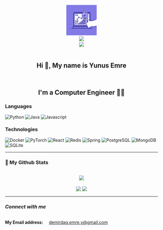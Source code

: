 <div align="center">
    <img alt="GIF" src="main.gif" height="100px" width="100px" /> <br> 
    <a href="https://www.linkedin.com/in/yunus-emre-demirda%C4%9F-a6593616a/">
        <img src="https://img.shields.io/badge/linkedin-%230077B5.svg?&style=for-the-badge&logo=linkedin&logoColor=white" />
    </a>
    <br>
    <img src="https://komarev.com/ghpvc/?username=YNSMR&color=blue">
    <br> <br>
    <h2>Hi 👋, My name is Yunus Emre</h2>
    <br> 
    <h2>I'm a Computer Engineer  👩‍💻</h2>
</div>

### Languages

![Python](https://img.shields.io/badge/-Python-000000?style=flat&logo=python)
![Java](https://img.shields.io/badge/-Java-000000?style=flat&logo=Java&logoColor=007396)
![Javascript](https://img.shields.io/badge/-Javascript-000000?style=flat&logo=javascript)

### Technologies

![Docker](https://img.shields.io/badge/-Docker-000?&logo=Docker)
![PyTorch](https://img.shields.io/badge/-PyTorch-000?&logo=PyTorch)
![React](https://img.shields.io/badge/-React-000?&logo=React)
![Redis](https://img.shields.io/badge/-Redis-000?&logo=Redis)
![Spring](https://img.shields.io/badge/-Spring-000?&logo=Spring)
![PostgreSQL](https://img.shields.io/badge/PostgreSQL-000?&logo=postgresql)
![MongoDB](https://img.shields.io/badge/MongoDB-000?&logo=mongodb)
![SQLite](https://img.shields.io/badge/SQLite-000?&logo=sqlite)


---

### 👀 My Github Stats

<br>

<div align="center">
    <img src="https://github-readme-streak-stats.herokuapp.com/?user=YNSMR&theme=dark">
</div>

<br>

<div align="center">
    <img src="https://github-readme-stats.vercel.app/api/?username=YNSMR&count_private=true&theme=tokyonight&showicons=true" width="350px">
    <img src="https://github-readme-stats.vercel.app/api/top-langs/?username=YNSMR&langs_count=5&theme=tokyonight&layout=compact" width="290px">
</div>



---

<h3> <b><i>Connect with me</i></b> </h3>

<br>

<div>
    <strong>My Email address:</strong> &nbsp; &nbsp; <a href="demirdag.emre.y@gmail.com">demirdag.emre.y@gmail.com</a>
</div>


